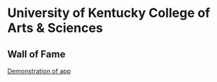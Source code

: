 # University of Kentucky College of Arts & Sciences
## Wall of Fame

[Demonstration of app](ashof_demo.gif)
